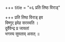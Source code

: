 +++
title = "०६ प्रति तिष्ठ विराड्"

+++
प्रति तिष्ठ विराड् इव  
विष्णुर् इवेह सरस्वति ।  
दूर्वेवेन्द्र प्र जायतां  
भगस्य सुमताव् असत् ॥